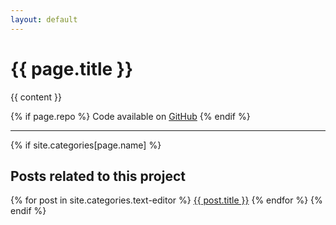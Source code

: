 ```yaml
---
layout: default
---
```


# {{ page.title }}

{{ content }}

{% if page.repo %}
Code available on [GitHub]({{page.repo}})
{% endif %}

---

{% if site.categories[page.name] %}
## Posts related to this project
{% for post in site.categories.text-editor %}
[{{ post.title }}]({{post.url}})
{% endfor %}
{% endif %}